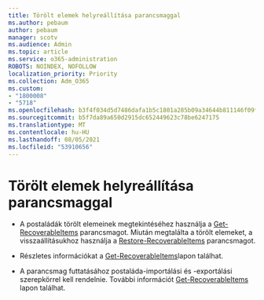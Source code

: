 ```yaml
---
title: Törölt elemek helyreállítása parancsmaggal
ms.author: pebaum
author: pebaum
manager: scotv
ms.audience: Admin
ms.topic: article
ms.service: o365-administration
ROBOTS: NOINDEX, NOFOLLOW
localization_priority: Priority
ms.collection: Adm_O365
ms.custom:
- "1800008"
- "5718"
ms.openlocfilehash: b3f4f034d5d7486dafa1b5c1801a285b09a34644b811146f09f454fad9647833
ms.sourcegitcommit: b5f7da89a650d2915dc652449623c78be6247175
ms.translationtype: MT
ms.contentlocale: hu-HU
ms.lasthandoff: 08/05/2021
ms.locfileid: "53910656"
---
```

# <a name="recover-deleted-items-with-cmdlet"></a>Törölt elemek helyreállítása parancsmaggal

- A postaládák törölt elemeinek megtekintéséhez használja a [Get-RecoverableItems](https://docs.microsoft.com/powershell/module/exchange/get-recoverableitems?view=exchange-ps) parancsmagot. Miután megtalálta a törölt elemeket, a visszaállításukhoz használja a [Restore-RecoverableItems](https://docs.microsoft.com/powershell/module/exchange/Restore-RecoverableItems?view=exchange-ps) parancsmagot.

- Részletes információkat a [Get-RecoverableItems](https://docs.microsoft.com/powershell/module/exchange/get-recoverableitems?view=exchange-ps)lapon találhat.

- A parancsmag futtatásához postaláda-importálási és -exportálási szerepkörrel kell rendelnie. További információt [Get-RecoverableItems](https://docs.microsoft.com/powershell/module/exchange/get-recoverableitems?view=exchange-ps) lapon találhat.
